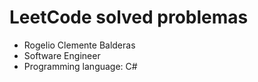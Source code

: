 # LeetCode solved problemas

- Rogelio Clemente Balderas
- Software Engineer
- Programming language: C#
